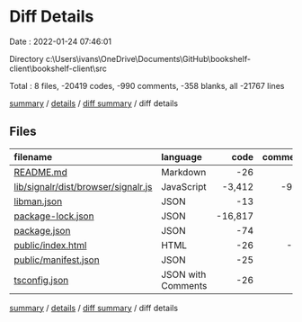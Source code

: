 # Diff Details

Date : 2022-01-24 07:46:01

Directory c:\Users\ivans\OneDrive\Documents\GitHub\bookshelf-client\bookshelf-client\src

Total : 8 files,  -20419 codes, -990 comments, -358 blanks, all -21767 lines

[summary](results.md) / [details](details.md) / [diff summary](diff.md) / diff details

## Files
| filename | language | code | comment | blank | total |
| :--- | :--- | ---: | ---: | ---: | ---: |
| [README.md](/README.md) | Markdown | -26 | 0 | -21 | -47 |
| [lib/signalr/dist/browser/signalr.js](/lib/signalr/dist/browser/signalr.js) | JavaScript | -3,412 | -967 | -332 | -4,711 |
| [libman.json](/libman.json) | JSON | -13 | 0 | 0 | -13 |
| [package-lock.json](/package-lock.json) | JSON | -16,817 | 0 | -1 | -16,818 |
| [package.json](/package.json) | JSON | -74 | 0 | -1 | -75 |
| [public/index.html](/public/index.html) | HTML | -26 | -23 | -1 | -50 |
| [public/manifest.json](/public/manifest.json) | JSON | -25 | 0 | -1 | -26 |
| [tsconfig.json](/tsconfig.json) | JSON with Comments | -26 | 0 | -1 | -27 |

[summary](results.md) / [details](details.md) / [diff summary](diff.md) / diff details